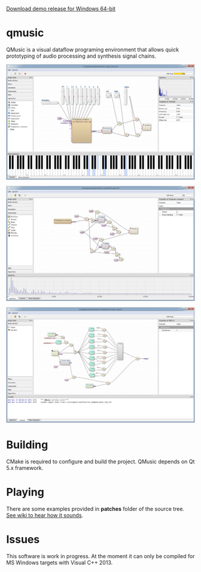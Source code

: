 [Download demo release for Windows 64-bit](https://github.com/Archie3d/qmusic/releases/download/v1.0.0-demo1/qmusic-1.0.0-demo1-win64.zip)

# qmusic
QMusic is a visual dataflow programing environment that allows quick prototyping of audio processing
and synthesis signal chains.

![Screenshot 1](https://raw.githubusercontent.com/Archie3d/qmusic/master/screenshots/screenshot_1.png)

![Screenshot 2](https://raw.githubusercontent.com/Archie3d/qmusic/master/screenshots/screenshot_2.png)

![Screenshot 3](https://raw.githubusercontent.com/Archie3d/qmusic/master/screenshots/screenshot_3.png)

# Building
CMake is required to configure and build the project.
QMusic depends on Qt 5.x framework.

# Playing
There are some examples provided in **patches** folder of the source tree.
[See wiki to hear how it sounds](https://github.com/Archie3d/qmusic/wiki).

# Issues
This software is work in progress.
At the moment it can only be compiled for MS Windows targets with Visual C++ 2013.